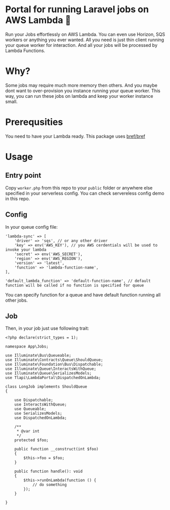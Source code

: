 # Portal for running Laravel jobs on AWS Lambda 🌌

Run your Jobs effortlessly on AWS Lambda. You can even use Horizon, SQS workers or anything you ever wanted. All you need is just thin client running your queue worker for interaction. And all your jobs will be processed by Lambda Functions.

# Why?

Some jobs may require much more memory then others. And you maybe dont want to over-provision you instance running your queue worker. This way, you can run these jobs on lambda and keep your worker instance small.

# Prerequsities

You need to have your Lambda ready. This package uses [bref/bref](https://github.com/brefphp/bref)

# Usage

## Entry point

Copy `worker.php` from this repo to your `public` folder or anywhere else specified in your serverless config. You can check servereless config demo in this repo.

## Config

In your queue config file:

```
'lambda-sync' => [
    'driver' => 'sqs', // or any other driver
    'key' => env('AWS_KEY'), // you AWS cerdentials will be used to invoke your lambda
    'secret' => env('AWS_SECRET'),
    'region' => env('AWS_REGION'),
    'version' => 'latest',
    'function' => 'lambda-function-name',
],

'default_lambda_function' => 'default-function-name', // default function will be called if no function is specified for queue
```

You can specify function for a queue and have default function running all other jobs.

## Job

Then, in your job just use following trait:

```
<?php declare(strict_types = 1);

namespace App\Jobs;

use Illuminate\Bus\Queueable;
use Illuminate\Contracts\Queue\ShouldQueue;
use Illuminate\Foundation\Bus\Dispatchable;
use Illuminate\Queue\InteractsWithQueue;
use Illuminate\Queue\SerializesModels;
use Tlapi\LambdaPortal\DispatchedOnLambda;

class LongJob implements ShouldQueue
{

    use Dispatchable;
    use InteractsWithQueue;
    use Queueable;
    use SerializesModels;
    use DispatchedOnLambda;

    /**
     * @var int
     */
    protected $foo;

    public function __construct(int $foo)
    {
        $this->foo = $foo;
    }

    public function handle(): void
    {
        $this->runOnLambda(function () {
            // do something
        });
    }

}

```

